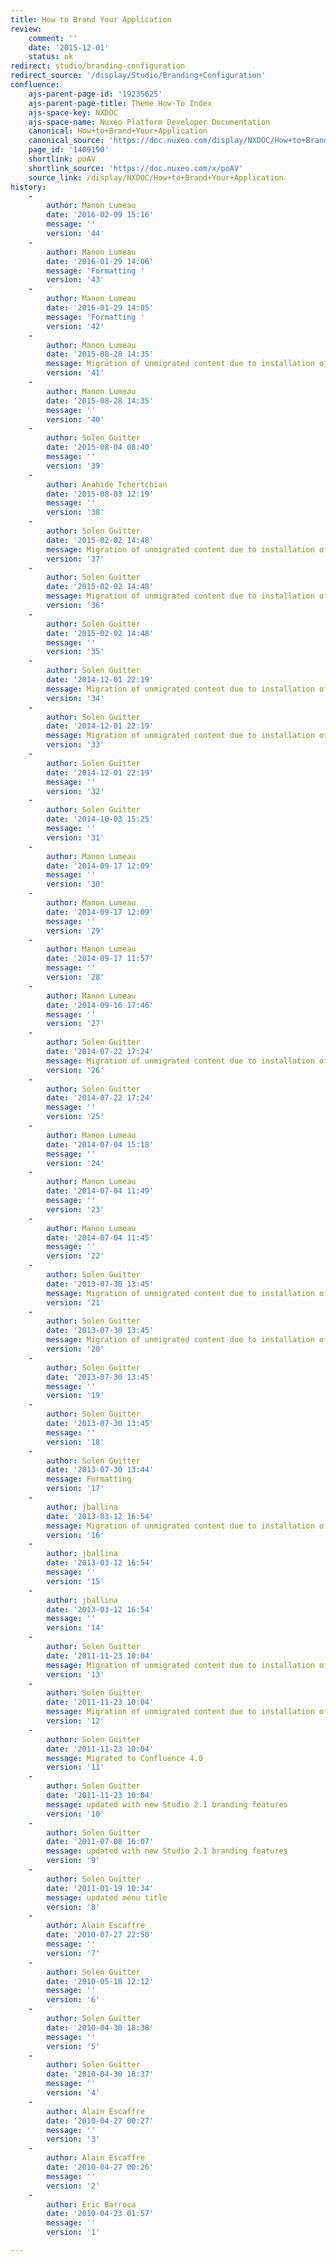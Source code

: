 ```yaml
---
title: How to Brand Your Application
review:
    comment: ''
    date: '2015-12-01'
    status: ok
redirect: studio/branding-configuration
redirect_source: '/display/Studio/Branding+Configuration'
confluence:
    ajs-parent-page-id: '19235625'
    ajs-parent-page-title: Theme How-To Index
    ajs-space-key: NXDOC
    ajs-space-name: Nuxeo Platform Developer Documentation
    canonical: How+to+Brand+Your+Application
    canonical_source: 'https://doc.nuxeo.com/display/NXDOC/How+to+Brand+Your+Application'
    page_id: '1409190'
    shortlink: poAV
    shortlink_source: 'https://doc.nuxeo.com/x/poAV'
    source_link: /display/NXDOC/How+to+Brand+Your+Application
history:
    - 
        author: Manon Lumeau
        date: '2016-02-09 15:16'
        message: ''
        version: '44'
    - 
        author: Manon Lumeau
        date: '2016-01-29 14:06'
        message: 'Formatting '
        version: '43'
    - 
        author: Manon Lumeau
        date: '2016-01-29 14:05'
        message: 'Formatting '
        version: '42'
    - 
        author: Manon Lumeau
        date: '2015-08-28 14:35'
        message: Migration of unmigrated content due to installation of a new plugin
        version: '41'
    - 
        author: Manon Lumeau
        date: '2015-08-28 14:35'
        message: ''
        version: '40'
    - 
        author: Solen Guitter
        date: '2015-08-04 08:40'
        message: ''
        version: '39'
    - 
        author: Anahide Tchertchian
        date: '2015-08-03 12:19'
        message: ''
        version: '38'
    - 
        author: Solen Guitter
        date: '2015-02-02 14:48'
        message: Migration of unmigrated content due to installation of a new plugin
        version: '37'
    - 
        author: Solen Guitter
        date: '2015-02-02 14:48'
        message: Migration of unmigrated content due to installation of a new plugin
        version: '36'
    - 
        author: Solen Guitter
        date: '2015-02-02 14:48'
        message: ''
        version: '35'
    - 
        author: Solen Guitter
        date: '2014-12-01 22:19'
        message: Migration of unmigrated content due to installation of a new plugin
        version: '34'
    - 
        author: Solen Guitter
        date: '2014-12-01 22:19'
        message: Migration of unmigrated content due to installation of a new plugin
        version: '33'
    - 
        author: Solen Guitter
        date: '2014-12-01 22:19'
        message: ''
        version: '32'
    - 
        author: Solen Guitter
        date: '2014-10-03 15:25'
        message: ''
        version: '31'
    - 
        author: Manon Lumeau
        date: '2014-09-17 12:09'
        message: ''
        version: '30'
    - 
        author: Manon Lumeau
        date: '2014-09-17 12:09'
        message: ''
        version: '29'
    - 
        author: Manon Lumeau
        date: '2014-09-17 11:57'
        message: ''
        version: '28'
    - 
        author: Manon Lumeau
        date: '2014-09-16 17:46'
        message: ''
        version: '27'
    - 
        author: Solen Guitter
        date: '2014-07-22 17:24'
        message: Migration of unmigrated content due to installation of a new plugin
        version: '26'
    - 
        author: Solen Guitter
        date: '2014-07-22 17:24'
        message: ''
        version: '25'
    - 
        author: Manon Lumeau
        date: '2014-07-04 15:18'
        message: ''
        version: '24'
    - 
        author: Manon Lumeau
        date: '2014-07-04 11:49'
        message: ''
        version: '23'
    - 
        author: Manon Lumeau
        date: '2014-07-04 11:45'
        message: ''
        version: '22'
    - 
        author: Solen Guitter
        date: '2013-07-30 13:45'
        message: Migration of unmigrated content due to installation of a new plugin
        version: '21'
    - 
        author: Solen Guitter
        date: '2013-07-30 13:45'
        message: Migration of unmigrated content due to installation of a new plugin
        version: '20'
    - 
        author: Solen Guitter
        date: '2013-07-30 13:45'
        message: ''
        version: '19'
    - 
        author: Solen Guitter
        date: '2013-07-30 13:45'
        message: ''
        version: '18'
    - 
        author: Solen Guitter
        date: '2013-07-30 13:44'
        message: Formatting
        version: '17'
    - 
        author: jballina
        date: '2013-03-12 16:54'
        message: Migration of unmigrated content due to installation of a new plugin
        version: '16'
    - 
        author: jballina
        date: '2013-03-12 16:54'
        message: ''
        version: '15'
    - 
        author: jballina
        date: '2013-03-12 16:54'
        message: ''
        version: '14'
    - 
        author: Solen Guitter
        date: '2011-11-23 10:04'
        message: Migration of unmigrated content due to installation of a new plugin
        version: '13'
    - 
        author: Solen Guitter
        date: '2011-11-23 10:04'
        message: Migration of unmigrated content due to installation of a new plugin
        version: '12'
    - 
        author: Solen Guitter
        date: '2011-11-23 10:04'
        message: Migrated to Confluence 4.0
        version: '11'
    - 
        author: Solen Guitter
        date: '2011-11-23 10:04'
        message: updated with new Studio 2.1 branding features
        version: '10'
    - 
        author: Solen Guitter
        date: '2011-07-08 16:07'
        message: updated with new Studio 2.1 branding features
        version: '9'
    - 
        author: Solen Guitter
        date: '2011-01-19 10:34'
        message: updated menu title
        version: '8'
    - 
        author: Alain Escaffre
        date: '2010-07-27 22:50'
        message: ''
        version: '7'
    - 
        author: Solen Guitter
        date: '2010-05-18 12:12'
        message: ''
        version: '6'
    - 
        author: Solen Guitter
        date: '2010-04-30 18:38'
        message: ''
        version: '5'
    - 
        author: Solen Guitter
        date: '2010-04-30 18:37'
        message: ''
        version: '4'
    - 
        author: Alain Escaffre
        date: '2010-04-27 00:27'
        message: ''
        version: '3'
    - 
        author: Alain Escaffre
        date: '2010-04-27 00:26'
        message: ''
        version: '2'
    - 
        author: Eric Barroca
        date: '2010-04-23 01:57'
        message: ''
        version: '1'

---
```

